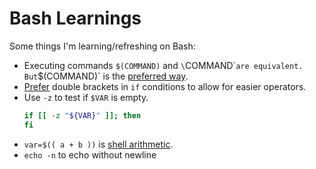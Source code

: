 # Bash Learnings
Some things I'm learning/refreshing on Bash:

- Executing commands `$(COMMAND)` and `\`COMMAND\`` are equivalent. But `$(COMMAND)` is the [preferred way](https://stackoverflow.com/questions/22709371/backticks-vs-braces-in-bash).
- [Prefer](https://www.baeldung.com/linux/bash-single-vs-double-brackets) double brackets in `if` conditions to allow for easier operators.
- Use `-z` to test if `$VAR` is empty.
    ```bash
    if [[ -z "${VAR}" ]]; then
    fi
    ```
- `var=$(( a + b ))` is [shell arithmetic](https://www.gnu.org/software/bash/manual/bash.html#Shell-Arithmetic).
- `echo -n` to echo without newline
